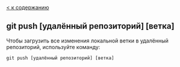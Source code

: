 [< к содержанию](./readme.md)

## **git push [удалённый репозиторий] [ветка]**

Чтобы загрузить все изменения локальной ветки в удалённый репозиторий, используйте команду:

```
git push [удалённый репозиторий] [ветка]
```